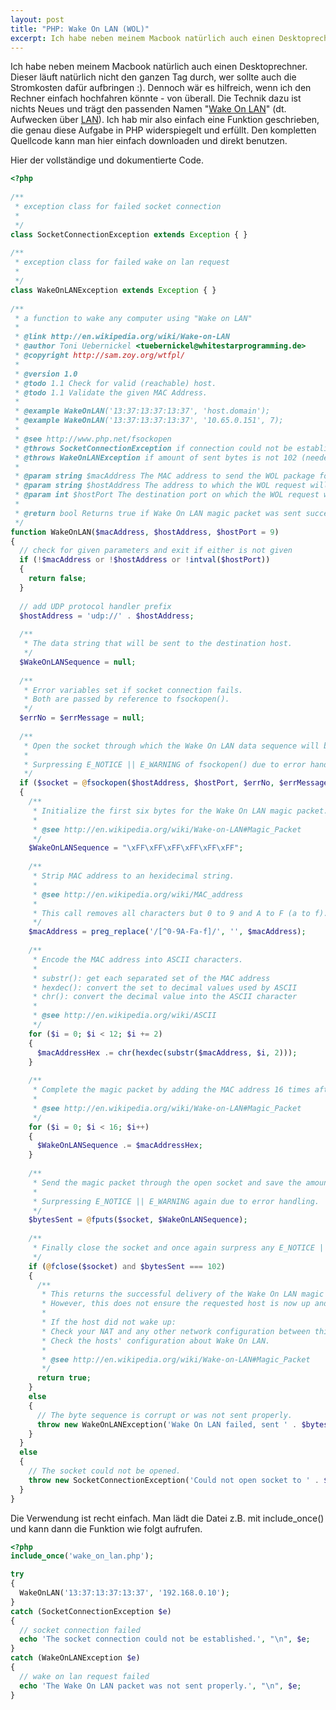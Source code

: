 ```yaml
--- 
layout: post
title: "PHP: Wake On LAN (WOL)"
excerpt: Ich habe neben meinem Macbook natürlich auch einen Desktoprechner. Dieser läuft natürlich nicht den ganzen Tag durch, wer sollte auch die Stromkosten dafür aufbringen :). Dennoch wär es hilfreich, wenn ich den Rechner einfach hochfahren könnte - von überall. Die Technik dazu ist nichts Neues und trägt den passenden Namen "[Wake On LAN](http://de.wikipedia.org/wiki/Wake_On_LAN "Wake On LAN - Wikipedia")" (dt. Aufwecken über [LAN](http://de.wikipedia.org/wiki/Local_Area_Network "Local Area Network - Wikipedia")). Ich hab mir also einfach eine Funktion geschrieben, die genau diese Aufgabe in PHP widerspiegelt und erfüllt. Den kompletten Quellcode kann man hier einfach downloaden und direkt benutzen.
---
```

Ich habe neben meinem Macbook natürlich auch einen Desktoprechner. Dieser läuft natürlich nicht den ganzen Tag durch, wer sollte auch die Stromkosten dafür aufbringen :). Dennoch wär es hilfreich, wenn ich den Rechner einfach hochfahren könnte - von überall. Die Technik dazu ist nichts Neues und trägt den passenden Namen "[Wake On LAN](http://de.wikipedia.org/wiki/Wake_On_LAN "Wake On LAN - Wikipedia")" (dt. Aufwecken über [LAN](http://de.wikipedia.org/wiki/Local_Area_Network "Local Area Network - Wikipedia")). Ich hab mir also einfach eine Funktion geschrieben, die genau diese Aufgabe in PHP widerspiegelt und erfüllt. Den kompletten Quellcode kann man hier einfach downloaden und direkt benutzen.

Hier der vollständige und dokumentierte Code.
```php
<?php
 
/**
 * exception class for failed socket connection
 *
 */
class SocketConnectionException extends Exception { }
 
/**
 * exception class for failed wake on lan request
 *
 */
class WakeOnLANException extends Exception { }
 
/**
 * a function to wake any computer using "Wake on LAN"
 *
 * @link http://en.wikipedia.org/wiki/Wake-on-LAN
 * @author Toni Uebernickel <tuebernickel@whitestarprogramming.de>
 * @copyright http://sam.zoy.org/wtfpl/
 *
 * @version 1.0
 * @todo 1.1 Check for valid (reachable) host.
 * @todo 1.1 Validate the given MAC Address.
 *
 * @example WakeOnLAN('13:37:13:37:13:37', 'host.domain');
 * @example WakeOnLAN('13:37:13:37:13:37', '10.65.0.151', 7);
 *
 * @see http://www.php.net/fsockopen
 * @throws SocketConnectionException if connection could not be established ErrorCode: defined by fsockopen
 * @throws WakeOnLANException if amount of sent bytes is not 102 (needed for WOL) ErrorCode: E_ERROR
 *
 * @param string $macAddress The MAC address to send the WOL package for.
 * @param string $hostAddress The address to which the WOL request will be sent (may be an IP or any hostname).
 * @param int $hostPort The destination port on which the WOL request will be sent.
 *
 * @return bool Returns true if Wake On LAN magic packet was sent successfully.
 */
function WakeOnLAN($macAddress, $hostAddress, $hostPort = 9)
{
  // check for given parameters and exit if either is not given
  if (!$macAddress or !$hostAddress or !intval($hostPort))
  {
    return false;
  }
 
  // add UDP protocol handler prefix
  $hostAddress = 'udp://' . $hostAddress;
 
  /**
   * The data string that will be sent to the destination host.
   */
  $WakeOnLANSequence = null;
 
  /**
   * Error variables set if socket connection fails.
   * Both are passed by reference to fsockopen().
   */
  $errNo = $errMessage = null;
 
  /**
   * Open the socket through which the Wake On LAN data sequence will be sent.
   *
   * Surpressing E_NOTICE || E_WARNING of fsockopen() due to error handling with exceptions.
   */
  if ($socket = @fsockopen($hostAddress, $hostPort, $errNo, $errMessage))
  {
    /**
     * Initialize the first six bytes for the Wake On LAN magic packet.
     *
     * @see http://en.wikipedia.org/wiki/Wake-on-LAN#Magic_Packet
     */
    $WakeOnLANSequence = "\xFF\xFF\xFF\xFF\xFF\xFF";
 
    /**
     * Strip MAC address to an hexidecimal string.
     *
     * @see http://en.wikipedia.org/wiki/MAC_address
     *
     * This call removes all characters but 0 to 9 and A to F (a to f).
     */
    $macAddress = preg_replace('/[^0-9A-Fa-f]/', '', $macAddress);
 
    /**
     * Encode the MAC address into ASCII characters.
     *
     * substr(): get each separated set of the MAC address
     * hexdec(): convert the set to decimal values used by ASCII
     * chr(): convert the decimal value into the ASCII character
     *
     * @see http://en.wikipedia.org/wiki/ASCII
     */
    for ($i = 0; $i < 12; $i += 2)
    {
      $macAddressHex .= chr(hexdec(substr($macAddress, $i, 2)));
    }
 
    /**
     * Complete the magic packet by adding the MAC address 16 times after the initialized six byte sequence.
     *
     * @see http://en.wikipedia.org/wiki/Wake-on-LAN#Magic_Packet
     */
    for ($i = 0; $i < 16; $i++)
    {
      $WakeOnLANSequence .= $macAddressHex;
    }
 
    /**
     * Send the magic packet through the open socket and save the amount of sent bytes.
     *
     * Surpressing E_NOTICE || E_WARNING again due to error handling.
     */
    $bytesSent = @fputs($socket, $WakeOnLANSequence);
 
    /**
     * Finally close the socket and once again surpress any E_NOTICE || E_WARNING.
     */
    if (@fclose($socket) and $bytesSent === 102)
    {
      /**
       * This returns the successful delivery of the Wake On LAN magic packet described below.
       * However, this does not ensure the requested host is now up and running.
       *
       * If the host did not wake up:
       * Check your NAT and any other network configuration between this script server and the destination host.
       * Check the hosts' configuration about Wake On LAN.
       *
       * @see http://en.wikipedia.org/wiki/Wake-on-LAN#Magic_Packet
       */
      return true;
    }
    else
    {
      // The byte sequence is corrupt or was not sent properly.
      throw new WakeOnLANException('Wake On LAN failed, sent ' . $bytesSent . ' out of 102 bytes', E_ERROR);
    }
  }
  else
  {
    // The socket could not be opened.
    throw new SocketConnectionException('Could not open socket to ' . $hostAddress . ' on port ' . $hostPort . '. Error: ' . $errMessage, $errNo);
  }
}
```

Die Verwendung ist recht einfach. Man lädt die Datei z.B. mit include_once() und kann dann die Funktion wie folgt aufrufen.

```php
<?php
include_once('wake_on_lan.php');

try
{
  WakeOnLAN('13:37:13:37:13:37', '192.168.0.10');
}
catch (SocketConnectionException $e)
{
  // socket connection failed
  echo 'The socket connection could not be established.', "\n", $e;
}
catch (WakeOnLANException $e)
{
  // wake on lan request failed
  echo 'The Wake On LAN packet was not sent properly.', "\n", $e;
}
```
